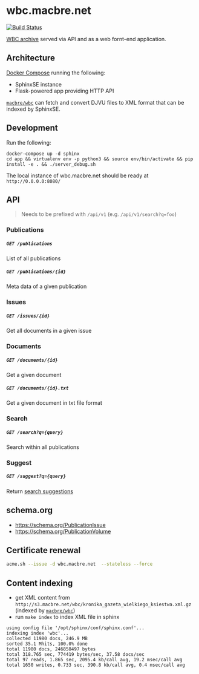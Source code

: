 # wbc.macbre.net

[![Build Status](https://travis-ci.org/macbre/wbc.macbre.net.svg?branch=master)](https://travis-ci.org/macbre/wbc.macbre.net)

[WBC archive](http://www.wbc.poznan.pl/dlibra) served via API and as a web fornt-end application.

## Architecture

[Docker Compose](https://docs.docker.com/compose/install/#/install-docker-compose) running the following:

* SphinxSE instance
* Flask-powered app providing HTTP API

[`macbre/wbc`](https://github.com/macbre/wbc) can fetch and convert DJVU files to XML format that can be indexed by SphinxSE.

## Development

Run the following:

```
docker-compose up -d sphinx
cd app && virtualenv env -p python3 && source env/bin/activate && pip install -e . && ./server_debug.sh
```

The local instance of wbc.macbre.net should be ready at `http://0.0.0.0:8080/`

## API

> Needs to be prefixed with `/api/v1` (e.g. `/api/v1/search?q=foo`)

### Publications

##### `GET /publications`

List of all publications

##### `GET /publications/{id}`

Meta data of a given publication

### Issues

##### `GET /issues/{id}`

Get all documents in a given issue

### Documents

##### `GET /documents/{id}`

Get a given document

##### `GET /documents/{id}.txt`

Get a given document in txt file format

### Search

##### `GET /search?q={query}`

Search within all publications

### Suggest

##### `GET /suggest?q={query}`

Return [search suggestions](http://www.opensearch.org/Specifications/OpenSearch/Extensions/Suggestions/1.1)

## schema.org

* https://schema.org/PublicationIssue
* https://schema.org/PublicationVolume

## Certificate renewal

```sh
acme.sh --issue -d wbc.macbre.net  --stateless --force
```

## Content indexing

* get XML content from `http://s3.macbre.net/wbc/kronika_gazeta_wielkiego_ksiestwa.xml.gz` (indexed by [`macbre/wbc`](https://github.com/macbre/wbc))
* run `make index` to index XML file in sphinx

```
using config file '/opt/sphinx/conf/sphinx.conf'...
indexing index 'wbc'...
collected 11980 docs, 246.9 MB
sorted 35.1 Mhits, 100.0% done
total 11980 docs, 246858497 bytes
total 318.765 sec, 774419 bytes/sec, 37.58 docs/sec
total 97 reads, 1.865 sec, 2095.4 kb/call avg, 19.2 msec/call avg
total 1650 writes, 0.733 sec, 390.8 kb/call avg, 0.4 msec/call avg
```
